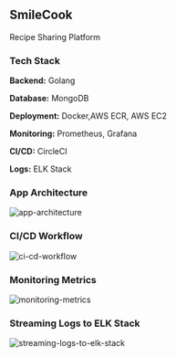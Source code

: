 ## SmileCook
Recipe Sharing Platform

### Tech Stack

**Backend:** Golang

**Database:** MongoDB

**Deployment:** Docker,AWS ECR, AWS EC2

**Monitoring:** Prometheus, Grafana

**CI/CD:** CircleCI

**Logs:** ELK Stack

### App Architecture
![app-architecture](https://user-images.githubusercontent.com/43776315/161248668-03a0e736-aeaa-4603-9f39-82f28b21ba92.png)


### CI/CD Workflow
![ci-cd-workflow](https://user-images.githubusercontent.com/43776315/161249276-ebd7c8b2-2135-41e1-aff0-821e3a3e8d62.png)


### Monitoring Metrics
![monitoring-metrics](https://user-images.githubusercontent.com/43776315/161249507-9c5a110d-944c-48a5-baab-9588654c3508.png)


### Streaming Logs to ELK Stack
![streaming-logs-to-elk-stack](https://user-images.githubusercontent.com/43776315/161249971-4f79098b-d279-483f-aab1-b904d7dba3e3.png)